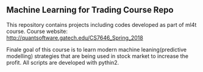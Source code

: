## Machine Learning for Trading Course Repo

This repository contains projects including codes developed as part of ml4t course.
Course website: http://quantsoftware.gatech.edu/CS7646_Spring_2018

Finale goal of this course is to learn modern machine leaning(predictive modelling) strategies that are being
used in stock market to increase the profit. All scripts are developed with pythin2.
